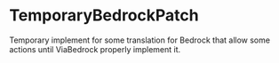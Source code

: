 # TemporaryBedrockPatch
Temporary implement for some translation for Bedrock that allow some actions until ViaBedrock properly implement it.
